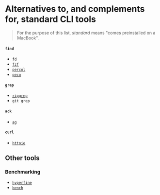 # Alternatives to, and complements for, standard CLI tools

> For the purpose of this list, _standard_ means "comes preinstalled on a MacBook".

#### `find`

* [`fd`](https://github.com/sharkdp/fd)
* [`fzf`](https://github.com/junegunn/fzf)
* [`percol`](https://github.com/mooz/percol)
* [`peco`](https://github.com/peco/peco)

#### `grep`

* [`ripgrep`](https://github.com/BurntSushi/ripgrep)
* `git grep`

#### `ack`

* [`ag`](https://github.com/ggreer/the_silver_searcher)

#### `curl`

* [`httpie`](https://github.com/jakubroztocil/httpie)

## Other tools

### Benchmarking

* [`hyperfine`](https://github.com/sharkdp/hyperfine)
* [`bench`](https://github.com/Gabriel439/bench)
